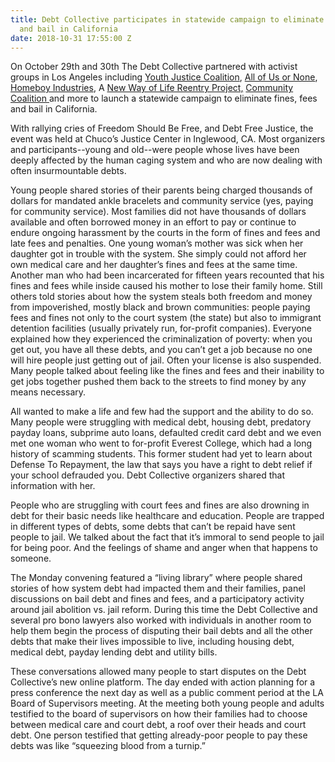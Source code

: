 ```yaml
---
title: Debt Collective participates in statewide campaign to eliminate fines, fees
  and bail in California
date: 2018-10-31 17:55:00 Z
---
```


On October 29th and 30th The Debt Collective partnered with activist groups in Los Angeles including [Youth Justice Coalition](http://www.youth4justice.org/), [All of Us or None](https://www.prisonerswithchildren.org/our-projects/allofus-or-none/), [Homeboy Industries](https://www.homeboyindustries.org/), A [New Way of Life Reentry Project,](http://anewwayoflife.org/) [Community Coalition ](http://cocosouthla.org/)and more to launch a statewide campaign to eliminate fines, fees and bail in California. 

With rallying cries of Freedom Should Be Free, and Debt Free Justice, the event was held at Chuco’s Justice Center in Inglewood, CA. Most organizers and participants--young and old--were people whose lives have been deeply affected by the human caging system and who are now dealing with often insurmountable debts. 

Young people shared stories of their parents being charged thousands of dollars for mandated ankle bracelets and community service (yes, paying for community service). Most families did not have thousands of dollars available and often borrowed money in an effort to pay or continue to endure ongoing harassment by the courts in the form of fines and fees and late fees and penalties. One young woman’s mother was sick when her daughter got in trouble with the system. She simply could not afford her own medical care and her daughter’s fines and fees at the same time. Another man who had been incarcerated for fifteen years recounted that his fines and fees while inside caused his mother to lose their family home. Still others told stories about how the system steals both freedom and money from impoverished, mostly black and brown communities: people paying fees and fines not only to the court system (the state) but also to immigrant detention facilities (usually privately run, for-profit companies). Everyone explained how they experienced the criminalization of poverty: when you get out, you have all these debts, and you can’t get a job because no one will hire people just getting out of jail. Often your license is also suspended. Many people talked about feeling like the fines and fees and their inability to get jobs together pushed them back to the streets to find money by any means necessary. 

All wanted to make a life and few had the support and the ability to do so. Many people were struggling with medical debt, housing debt, predatory payday loans, subprime auto loans, defaulted credit card debt and we even met one woman who went to for-profit Everest College, which had a long history of scamming students. This former student had yet to learn about Defense To Repayment, the law that says you have a right to debt relief if your school defrauded you. Debt Collective organizers shared that information with her. 

People who are struggling with court fees and fines are also drowning in debt for their basic needs like healthcare and education. People are trapped in different types of debts, some debts that can’t be repaid have sent people to jail. We talked about the fact that it’s immoral to send people to jail for being poor. And the feelings of shame and anger when that happens to someone. 

The Monday convening featured a “living library” where people shared stories of how system debt had impacted them and their families, panel discussions on bail debt and fines and fees, and a participatory activity around jail abolition vs. jail reform. During this time the Debt Collective and several pro bono lawyers also worked with individuals in another room to help them begin the process of disputing their bail debts and all the other debts that make their lives impossible to live, including housing debt, medical debt, payday lending debt and utility bills. 

These conversations allowed many people to start disputes on the Debt Collective’s new online platform. The day ended with action planning for a press conference the next day as well as a public comment period at the LA Board of Supervisors meeting. At the meeting both young people and adults testified to the board of supervisors on how their families had to choose between medical care and court debt, a roof over their heads and court debt. One person testified that getting already-poor people to pay these debts was like “squeezing blood from a turnip.” 

